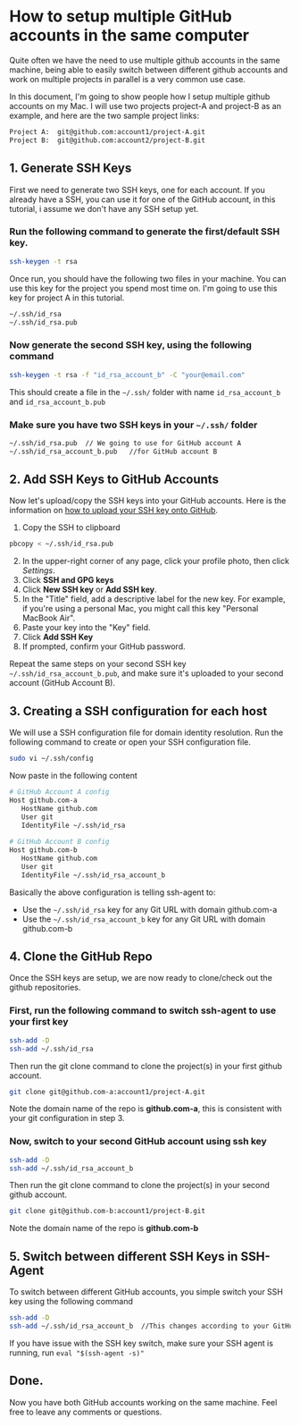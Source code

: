 # How to setup multiple GitHub accounts in the same computer

Quite often we have the need to use multiple github accounts in the same machine, being able to easily switch between different github accounts and work on multiple projects in parallel is a very common use case.

In this document, I'm going to show people how I setup multiple github accounts on my Mac. I will use two projects project-A and project-B as an example, and here are the two sample project links: 
```sh
Project A:  git@github.com:account1/project-A.git
Project B:  git@github.com:account2/project-B.git
```

## 1. Generate SSH Keys
First we need to generate two SSH keys, one for each account. If you already have a SSH, you can use it for one of the GitHub account, in this tutorial, i assume we don't have any SSH setup yet.

### Run the following command to generate the first/default SSH key. 
```sh
ssh-keygen -t rsa
```
Once run, you should have the following two files in your machine. You can use this key for the project you spend most time on. I'm going to use this key for project A in this tutorial.
```sh
~/.ssh/id_rsa
~/.ssh/id_rsa.pub
```

### Now generate the second SSH key, using the following command
```sh
ssh-keygen -t rsa -f "id_rsa_account_b" -C "your@email.com"
```
This should create a file in the `~/.ssh/` folder with name `id_rsa_account_b` and `id_rsa_account_b.pub`

### Make sure you have two SSH keys in your `~/.ssh/` folder
```sh
~/.ssh/id_rsa.pub  // We going to use for GitHub account A
~/.ssh/id_rsa_account_b.pub   //for GitHub account B
```


## 2. Add SSH Keys to GitHub Accounts
Now let's upload/copy the SSH keys into your GitHub accounts. Here is the information on [how to upload your SSH key onto GitHub](https://help.github.com/en/github/authenticating-to-github/adding-a-new-ssh-key-to-your-github-account).

1. Copy the SSH to clipboard
```sh
pbcopy < ~/.ssh/id_rsa.pub
```
2. In the upper-right corner of any page, click your profile photo, then click *Settings*. 
3. Click **SSH and GPG keys**
4. Click **New SSH key** or **Add SSH key**.
5. In the "Title" field, add a descriptive label for the new key. For example, if you're using a personal Mac, you might call this key "Personal MacBook Air".
6. Paste your key into the "Key" field. 
7. Click **Add SSH Key**
8. If prompted, confirm your GitHub password. 

Repeat the same steps on your second SSH key `~/.ssh/id_rsa_account_b.pub`, and make sure it's uploaded to your second account (GitHub Account B).

## 3. Creating a SSH configuration for each host
We will use a SSH configuration file for domain identity resolution. Run the following command to create or open your SSH configuration file.
```sh
sudo vi ~/.ssh/config
```

Now paste in the following content
```sh
# GitHub Account A config
Host github.com-a
   HostName github.com
   User git
   IdentityFile ~/.ssh/id_rsa
   
# GitHub Account B config
Host github.com-b   
   HostName github.com
   User git
   IdentityFile ~/.ssh/id_rsa_account_b
```
Basically the above configuration is telling ssh-agent to:
* Use the `~/.ssh/id_rsa` key for any Git URL with domain github.com-a
* Use the `~/.ssh/id_rsa_account_b` key for any Git URL with domain github.com-b

## 4. Clone the GitHub Repo
Once the SSH keys are setup, we are now ready to clone/check out the github repositories.

### First, run the following command to switch ssh-agent to use your first key
```sh
ssh-add -D
ssh-add ~/.ssh/id_rsa
```

Then run the git clone command to clone the project(s) in your first github account.
```sh
git clone git@github.com-a:account1/project-A.git
```
Note the domain name of the repo is **github.com-a**, this is consistent with your git configuration in step 3.

### Now, switch to your second GitHub account using ssh key
```sh
ssh-add -D
ssh-add ~/.ssh/id_rsa_account_b
```

Then run the git clone command to clone the project(s) in your second github account.
```sh
git clone git@github.com-b:account1/project-B.git
```
Note the domain name of the repo is **github.com-b**

## 5. Switch between different SSH Keys in SSH-Agent
To switch between different GitHub accounts, you simple switch your SSH key using the following command
```sh
ssh-add -D
ssh-add ~/.ssh/id_rsa_account_b  //This changes according to your GitHub SSH key
```

If you have issue with the SSH key switch, make sure your SSH agent is running, run `eval "$(ssh-agent -s)"`

## Done.
Now you have both GitHub accounts working on the same machine. Feel free to leave any comments or questions.
